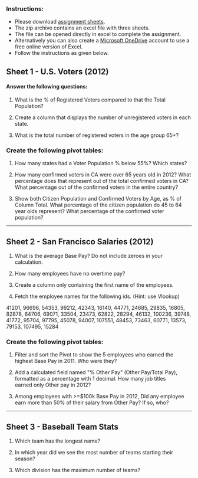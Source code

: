 ### Instructions:

- Please download [assignment sheets](Excel_assignment.xlsx?raw=true).
- The zip archive contains an excel file with three sheets.
- The file can be opened directly in excel to complete the assignment.
- Alternatively you can also create a [Microsoft OneDrive](https://www.microsoft.com/en-in/microsoft-365/onedrive/online-cloud-storage) account to use a free online version of Excel.
- Follow the instructions as given below.


## Sheet 1 - U.S. Voters (2012)

#### Answer the following questions:

1. What is the % of Registered Voters compared to that the Total Population?

2. Create a column that displays the number of unregistered voters in each state.

3. What is the total number of registered voters in the age group 65+?

### Create the following pivot tables:

1. How many states had a Voter Population % below 55%? Which states?

2. How many confirmed voters in CA were over 65 years old in 2012? What percentage does that represent out of the total confirmed voters in CA? What percentage out of the confirmed voters in the entire country?

3. Show both Citizen Population and Confirmed Voters by Age, as % of Column Total. What percentage of the citizen population do 45 to 64 year olds represent? What percentage of the confirmed voter population?

---

## Sheet 2 - San Francisco Salaries (2012)

1. What is the average Base Pay? Do not include zeroes in your calculation.

2. How many employees have no overtime pay?

3. Create a column only containing the first name of the employees.

4. Fetch the employee names for the following ids. (Hint: use Vlookup)

41201, 96696, 54353, 99212, 42343, 16140, 44771, 24685, 29835, 16805, 82878, 64706, 69071, 33504, 23473, 62822, 28294, 46132, 100236, 39748, 41772, 95704, 97795, 45078, 94007, 107551, 48453, 73463, 60771, 13573, 79153, 107495, 15284

### Create the following pivot tables:

1. Filter and sort the Pivot to show the 5 employees who earned the highest Base Pay in 2011. Who were they?

2. Add a calculated field named "% Other Pay" (Other Pay/Total Pay), formatted as a percentage with 1 decimal. How many job titles earned only Other pay in 2012?

3. Among employees with >=$100k Base Pay in 2012, Did any employee earn more than 50% of their salary from Other Pay? If so, who?

---

## Sheet 3 - Baseball Team Stats

1. Which team has the longest name?

2. In which year did we see the most number of teams starting their season?

3. Which division has the maximum number of teams?
